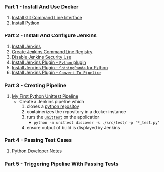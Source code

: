 ### Part 1 - Install And Use Docker
1. [Install Git Command Line Interface](https://curriculeon.github.io/Curriculeon/lectures/version-control-systems/git/installation/content.html)
2. [Install Python](https://curriculeon.github.io/Curriculeon/lectures/python/installation/content.html)

### Part 2 - Install And Configure Jenkins

1. [Install Jenkins](https://curriculeon.github.io/Curriculeon/lectures/ci-cd/jenkins/installation/content.html)
2. [Create Jenkins Command Line Registry](https://curriculeon.github.io/Curriculeon/lectures/ci-cd/jenkins/create-commandline-registry/content.html)
3. [Disable Jenkins Security Use](https://curriculeon.github.io/Curriculeon/lectures/ci-cd/jenkins/disabling-security-use/content.html)
4. [Install Jenkins Plugin - `Python` plugin](https://curriculeon.github.io/Curriculeon/lectures/ci-cd/jenkins/install-plugin-python/content.html)
5. [Install Jenkins Plugin - `ShiningPanda` for Python](https://curriculeon.github.io/Curriculeon/lectures/ci-cd/jenkins/install-plugin-shiningpanda/content.html)
6. [Install Jenkins Plugin - `Convert To Pipeline`](https://curriculeon.github.io/Curriculeon/lectures/ci-cd/jenkins/install-plugin-convert-to-pipeline/content.html)

### Part 3 - Creating Pipeline
1. [My First Python Unittest Pipeline](https://curriculeon.github.io/Curriculeon/lectures/ci-cd/jenkins/my-first-python-pipeline/content.html)
	* Create a Jenkins pipeline which
		1. clones a [python repositoy](https://github.com/curriculeon/jenkins.python.unittest_python-fundamentals)
		2. containerizes the repository in a docker instance
		3. runs the [`unittest`](https://docs.python.org/3/library/unittest.html) on the application
			* `python -m unittest discover -s ./src/test/ -p '*_test.py'`
		4. ensure output of build is displayed by Jenkins


### Part 4 - Passing Test Cases
1. [Python Developer Notes](./README-pythondev.md)


### Part 5 - Triggering Pipeline With Passing Tests


    
